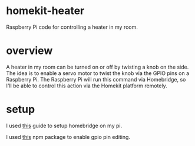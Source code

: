 # homekit-heater
Raspberry Pi code for controlling a heater in my room. 

# overview
A heater in my room can be turned on or off by twisting a knob on the side. The idea is to enable a servo motor to twist the knob via the GPIO pins on a Raspberry Pi. The Raspberry Pi will run this command via Homebridge, so I'll be able to control this action via the Homekit platform remotely. 

# setup
I used [this](https://github.com/nfarina/homebridge/wiki/Install-Homebridge-on-Raspbian) guide to setup homebridge on my pi.

I used [this](https://www.npmjs.com/package/homebridge-gpio-cmd) npm package to enable gpio pin editing.
